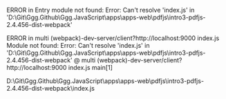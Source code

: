 ERROR in Entry module not found: Error: Can't resolve 'index.js' in 'D:\Git\Ggg.Github\Ggg.JavaScript\apps\apps-web\pdfjs\intro3-pdfjs-2.4.456-dist-webpack'

ERROR in multi (webpack)-dev-server/client?http://localhost:9000 index.js
Module not found: Error: Can't resolve 'index.js' in 'D:\Git\Ggg.Github\Ggg.JavaScript\apps\apps-web\pdfjs\intro3-pdfjs-2.4.456-dist-webpack'
@ multi (webpack)-dev-server/client?http://localhost:9000 index.js main[1]

D:\Git\Ggg.Github\Ggg.JavaScript\apps\apps-web\pdfjs\intro3-pdfjs-2.4.456-dist-webpack\index.js
